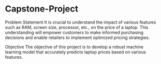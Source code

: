 # Capstone-Project

Problem Statement
It is crucial to understand the impact of various features such as RAM, screen size, processor, etc., on the price of a laptop. This understanding will empower customers to make informed purchasing decisions and enable retailers to implement optimized pricing strategies.

Objective
The objective of this project is to develop a robust machine learning model that accurately predicts laptop prices based on various features.
